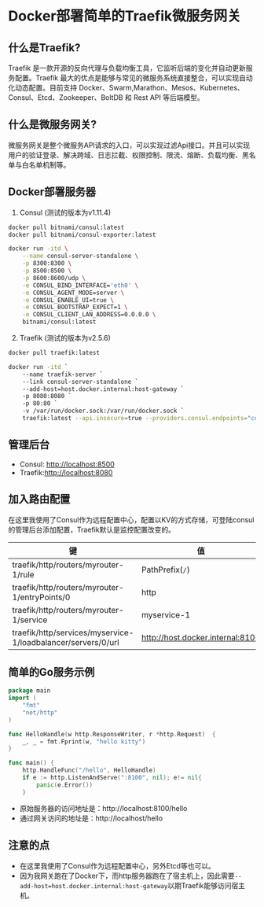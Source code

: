 # Docker部署简单的Traefik微服务网关

## 什么是Traefik?

Traefik 是一款开源的反向代理与负载均衡工具，它监听后端的变化并自动更新服务配置。Traefik 最大的优点是能够与常见的微服务系统直接整合，可以实现自动化动态配置。目前支持 Docker、Swarm,Marathon、Mesos、Kubernetes、Consul、Etcd、Zookeeper、BoltDB 和 Rest API 等后端模型。

## 什么是微服务网关?

微服务网关是整个微服务API请求的入口，可以实现过滤Api接口。并且可以实现用户的验证登录、解决跨域、日志拦截、权限控制、限流、熔断、负载均衡、黑名单与白名单机制等。

## Docker部署服务器

1. Consul (测试的版本为v1.11.4)

```bash
docker pull bitnami/consul:latest
docker pull bitnami/consul-exporter:latest

docker run -itd \
    --name consul-server-standalone \
    -p 8300:8300 \
    -p 8500:8500 \
    -p 8600:8600/udp \
    -e CONSUL_BIND_INTERFACE='eth0' \
    -e CONSUL_AGENT_MODE=server \
    -e CONSUL_ENABLE_UI=true \
    -e CONSUL_BOOTSTRAP_EXPECT=1 \
    -e CONSUL_CLIENT_LAN_ADDRESS=0.0.0.0 \
    bitnami/consul:latest
```

2. Traefik (测试的版本为v2.5.6)

```bash
docker pull traefik:latest

docker run -itd `
    --name traefik-server `
    --link consul-server-standalone `
    --add-host=host.docker.internal:host-gateway `
    -p 8080:8080 `
    -p 80:80 `
    -v /var/run/docker.sock:/var/run/docker.sock `
    traefik:latest --api.insecure=true --providers.consul.endpoints="consul-server-standalone:8500"
```

## 管理后台

* Consul: <http://localhost:8500>
* Traefik:<http://localhost:8080>

## 加入路由配置

在这里我使用了Consul作为远程配置中心，配置以KV的方式存储，可登陆consul的管理后台添加配置，Traefik默认是监控配置改变的。

| 键  | 值  |
|-----|----|
|  traefik/http/routers/myrouter-1/rule   |  PathPrefix(`/`)  |
|  traefik/http/routers/myrouter-1/entryPoints/0   |  http  |
|   traefik/http/routers/myrouter-1/service  |  myservice-1  |
|  traefik/http/services/myservice-1/loadbalancer/servers/0/url   |  http://host.docker.internal:8100  |

## 简单的Go服务示例

```go
package main
import (
	"fmt"
	"net/http"
)

func HelloHandle(w http.ResponseWriter, r *http.Request)  {
	_, _ = fmt.Fprint(w, "hello kitty")
}

func main() {
    http.HandleFunc("/hello", HelloHandle)
    if e := http.ListenAndServe(":8100", nil); e!= nil{
        panic(e.Error())
    }
```

* 原始服务器的访问地址是：http://localhost:8100/hello
* 通过网关访问的地址是：http://localhost/hello

## 注意的点

* 在这里我使用了Consul作为远程配置中心，另外Etcd等也可以。
* 因为我网关跑在了Docker下，而http服务器跑在了宿主机上，因此需要`--add-host=host.docker.internal:host-gateway`以期Traefik能够访问宿主机。
